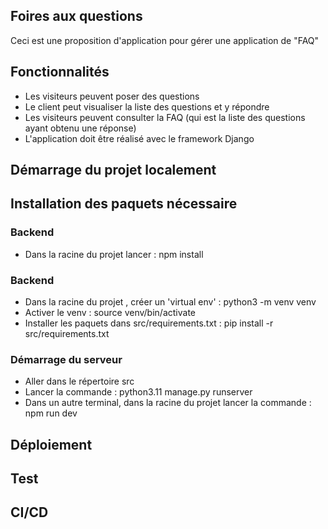 ## Foires aux questions

Ceci est une proposition d'application pour gérer une application de "FAQ" 

## Fonctionnalités 

- Les visiteurs peuvent poser des questions
- Le client peut visualiser la liste des questions et y répondre
- Les visiteurs peuvent consulter la FAQ (qui est la liste des questions ayant obtenu une réponse)
- L'application doit être réalisé avec le framework Django

## Démarrage du projet localement

## Installation des paquets nécessaire 

### Backend
- Dans la racine du projet lancer : npm install

### Backend
 - Dans la racine du projet , créer un 'virtual env' :  python3 -m venv venv
 - Activer le venv : source venv/bin/activate
 - Installer les paquets dans src/requirements.txt :   pip install -r src/requirements.txt

### Démarrage du serveur 
  - Aller dans le répertoire src
  - Lancer la commande : python3.11 manage.py runserver
  - Dans un autre terminal, dans la racine du projet lancer la commande :  npm run dev

## Déploiement
## Test
## CI/CD
